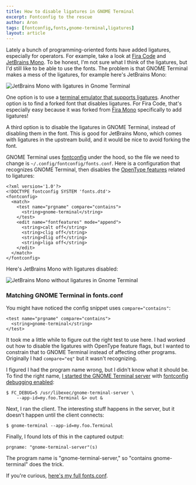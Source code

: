 ```yaml
---
title: How to disable ligatures in GNOME Terminal
excerpt: Fontconfig to the rescue
author: Aron
tags: [fontconfig,fonts,gnome-terminal,ligatures]
layout: article
---
```


Lately a bunch of programming-oriented fonts have added ligatures, especially
for operators. For example, take a look at [Fira
Code](https://github.com/tonsky/FiraCode) and [JetBrains
Mono](https://www.jetbrains.com/lp/mono/). To be honest, I'm not sure what
I think of the ligatures, but I'd still like to be able to use the fonts. The
problem is that GNOME Terminal makes a mess of the ligatures, for example here's
JetBrains Mono:

<div class="post-image wide">
  <img alt="JetBrains Mono with ligatures in Gnome Terminal" src="/img/as-is/gnome-terminal-jetbrains-mono-ligatures.png">
</div>

One option is to use a [terminal emulator that supports
ligatures](https://github.com/tonsky/FiraCode/blob/master/README.md#terminal-support).
Another option is to find a forked font that disables ligatures. For Fira Code,
that's especially easy because it was forked from [Fira
Mono](http://mozilla.github.io/Fira/) specifically to add ligatures!

A third option is to disable the ligatures in GNOME Terminal, instead of
disabling them in the font. This is good for JetBrains Mono, which comes with
ligatures in the upstream build, and it would be nice to avoid forking the font.

GNOME Terminal uses
[fontconfig](https://www.freedesktop.org/wiki/Software/fontconfig/) under the
hood, so the file we need to change is `~/.config/fontconfig/fonts.conf`. Here
is a configuration that recognizes GNOME Terminal, then disables the [OpenType
features](https://docs.microsoft.com/en-us/typography/opentype/spec/featurelist)
related to ligatures:

    <?xml version='1.0'?>
    <!DOCTYPE fontconfig SYSTEM 'fonts.dtd'>
    <fontconfig>
      <match>
        <test name="prgname" compare="contains">
          <string>gnome-terminal</string>
        </test>
        <edit name="fontfeatures" mode="append">
          <string>calt off</string>
          <string>clig off</string>
          <string>dlig off</string>
          <string>liga off</string>
        </edit>
      </match>
    </fontconfig>

Here's JetBrains Mono with ligatures disabled:

<div class="post-image wide">
  <img alt="JetBrains Mono without ligatures in Gnome Terminal" src="/img/as-is/gnome-terminal-jetbrains-mono-fixed.png">
</div>

### Matching GNOME Terminal in fonts.conf

You might have noticed the config snippet uses `compare="contains"`:

    <test name="prgname" compare="contains">
      <string>gnome-terminal</string>
    </test>

It took me a little while to figure out the right test to use here. I had worked
out how to disable the ligatures with OpenType feature flags, but I wanted to
constrain that to GNOME Terminal instead of affecting other programs. Originally
I had `compare="eq"` but it wasn't recognizing.

I figured I had the program name wrong, but I didn't know what it should be. To
find the right name, [I started the GNOME Terminal
server](https://wiki.gnome.org/Apps/Terminal/Debugging) with [fontconfig
debugging
enabled](https://www.freedesktop.org/software/fontconfig/fontconfig-user.html#DEBUG):

    $ FC_DEBUG=5 /usr/libexec/gnome-terminal-server \
        --app-id=my.foo.Terminal &> out &

Next, I ran the client. The interesting stuff happens in the server, but it
doesn't happen until the client connects:

    $ gnome-terminal --app-id=my.foo.Terminal

Finally, I found lots of this in the captured output:

    prgname: "gnome-terminal-server"(s)

The program name is "gnome-terminal-server," so "contains gnome-terminal" does
the trick.

If you're curious, [here's my full fonts.conf](https://github.com/agriffis/skel/blob/master/fontconfig/.config/fontconfig/fonts.conf).
